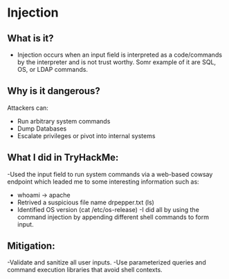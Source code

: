 # Injection

## What is it?
- Injection occurs when an input field is interpreted as a code/commands by the interpreter and is not trust worthy. Somr example of it are SQL, OS, or LDAP commands.

## Why is it dangerous?
Attackers can:
- Run arbitrary system commands
- Dump Databases
- Escalate privileges or pivot into internal systems

## What I did in TryHackMe:
-Used the input field to run system commands via a web-based cowsay endpoint which leaded me to some interesting information such as:
  - whoami -> apache
  - Retrived a suspicious file name drpepper.txt (ls)
  - Identified OS version (cat /etc/os-release)
-I did all by using the command injection by appending different shell commands to form input.

## Mitigation:
-Validate and sanitize all user inputs.
-Use parameterized queries and command execution libraries that avoid shell contexts.
